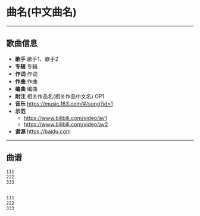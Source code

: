 # 曲名(中文曲名)

---

## 歌曲信息

- **歌手** 歌手1、歌手2
- **专辑** 专辑
- **作词** 作词
- **作曲** 作曲
- **编曲** 编曲
- **附注** 相关作品名(相关作品中文名) OP1
- **音乐** https://music.163.com/#/song?id=1
- **示范** 
  - https://www.bilibili.com/video/av1
  - https://www.bilibili.com/video/av2
- **谱源** https://baidu.com

---

## 曲谱

```
111
222
333


111
222
333
```

